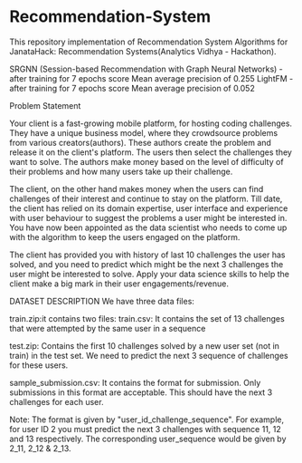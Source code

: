 # Recommendation-System
This repository implementation of Recommendation System Algorithms for JanataHack: Recommendation Systems(Analytics Vidhya - Hackathon).


SRGNN (Session-based Recommendation with Graph Neural Networks) -  after training for 7 epochs score Mean average precision of 0.255
LightFM - after training for 7 epochs score Mean average precision of 0.052

Problem Statement

Your client is a fast-growing mobile platform, for hosting coding challenges. They have a unique business model, where they crowdsource problems from various creators(authors). These authors create the problem and release it on the client's platform. The users then select the challenges they want to solve. The authors make money based on the level of difficulty of their problems and how many users take up their challenge.

 

The client, on the other hand makes money when the users can find challenges of their interest and continue to stay on the platform. Till date, the client has relied on its domain expertise, user interface and experience with user behaviour to suggest the problems a user might be interested in. You have now been appointed as the data scientist who needs to come up with the algorithm to keep the users engaged on the platform.



The client has provided you with history of last 10 challenges the user has solved, and you need to predict which might be the next 3 challenges the user might be interested to solve. Apply your data science skills to help the client make a big mark in their user engagements/revenue.



DATASET DESCRIPTION
We have three data files:


train.zip:it contains two files:
train.csv: It contains the set of 13 challenges that were attempte­­d by the same user in a sequence


test.zip: 
Contains the first 10 challenges solved by a new user set (not in train) in the test set. We need to predict the next 3 sequence of challenges for these users.


sample_submission.csv: 
It contains the format for submission. Only submissions in this format are acceptable. This should have the next 3 challenges for each user.


     
Note: The format is given by "user_id_challenge_sequence". For example, for user ID 2 you must predict the next 3 challenges with sequence 11, 12 and 13 respectively. The corresponding user_sequence would be given by 2_11, 2_12 & 2_13.
